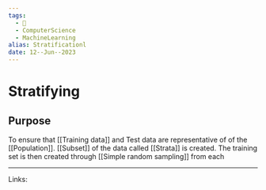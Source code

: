 ```yaml
---
tags:
  - 🌱
  - ComputerScience
  - MachineLearning
alias: Stratificationl
date: 12--Jun--2023
---
```


# Stratifying

## Purpose
To ensure that [[Training data]] and Test data are representative of of the [[Population]]. [[Subset]] of the data called [[Strata]] is created. The training set is then created through [[Simple random sampling]] from each

---
Links: 